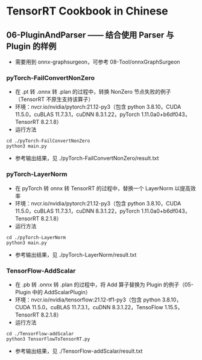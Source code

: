 # TensorRT Cookbook in Chinese

## 06-PluginAndParser —— 结合使用 Parser 与 Plugin 的样例
+ 需要用到 onnx-graphsurgeon，可参考 08-Tool/onnxGraphSurgeon

### pyTorch-FailConvertNonZero
+ 在 .pt 转 .onnx 转 .plan 的过程中，转换 NonZero 节点失败的例子（TensorRT 不原生支持该算子）
+ 环境：nvcr.io/nvidia/pytorch:21.12-py3（包含 python 3.8.10，CUDA 11.5.0，cuBLAS 11.7.3.1，cuDNN 8.3.1.22，pyTorch 1.11.0a0+b6df043，TensorRT 8.2.1.8）
+ 运行方法
```shell
cd ./pyTorch-FailConvertNonZero
python3 main.py
```
+ 参考输出结果，见 ./pyTorch-FailConvertNonZero/result.txt

### pyTorch-LayerNorm
+ 在 pyTorch 转 onnx 转 TensorRT 的过程中，替换一个 LayerNorm 以提高效率
+ 环境：nvcr.io/nvidia/pytorch:21.12-py3（包含 python 3.8.10，CUDA 11.5.0，cuBLAS 11.7.3.1，cuDNN 8.3.1.22，pyTorch 1.11.0a0+b6df043，TensorRT 8.2.1.8）
+ 运行方法
```shell
cd ./pyTorch-LayerNorm
python3 main.py
```
+ 参考输出结果，见 ./pyTorch-LayerNorm/result.txt

### TensorFlow-AddScalar
+ 在 .pb 转 .onnx 转 .plan 的过程中，将 Add 算子替换为 Plugin 的例子（05-Plugin 中的 AddScalarPlugin）
+ 环境：nvcr.io/nvidia/tensorflow:21.12-tf1-py3（包含 python 3.8.10，CUDA 11.5.0，cuBLAS 11.7.3.1，cuDNN 8.3.1.22，TensoFlow 1.15.5，TensorRT 8.2.1.8）
+ 运行方法
```shell
cd ./TensorFlow-addScalar
python3 TensorFlowToTensorRT.py
```
+ 参考输出结果，见 ./TensorFlow-addScalar/result.txt

